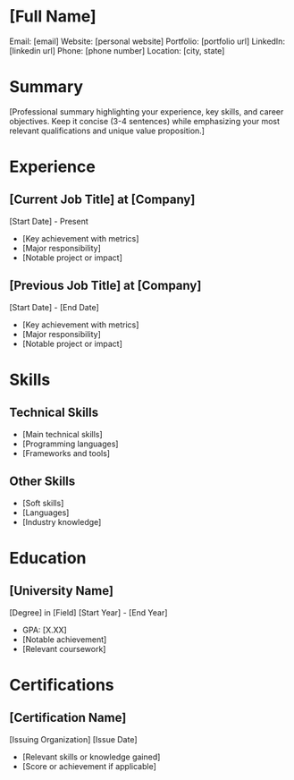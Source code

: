 # [Full Name]

Email: [email]
Website: [personal website]
Portfolio: [portfolio url]
LinkedIn: [linkedin url]
Phone: [phone number]
Location: [city, state]

# Summary

[Professional summary highlighting your experience, key skills, and career objectives. Keep it concise (3-4 sentences) while emphasizing your most relevant qualifications and unique value proposition.]

# Experience

## [Current Job Title] at [Company]

[Start Date] - Present

- [Key achievement with metrics]
- [Major responsibility]
- [Notable project or impact]

## [Previous Job Title] at [Company]

[Start Date] - [End Date]

- [Key achievement with metrics]
- [Major responsibility]
- [Notable project or impact]

# Skills

## Technical Skills

- [Main technical skills]
- [Programming languages]
- [Frameworks and tools]

## Other Skills

- [Soft skills]
- [Languages]
- [Industry knowledge]

# Education

## [University Name]

[Degree] in [Field]
[Start Year] - [End Year]

- GPA: [X.XX]
- [Notable achievement]
- [Relevant coursework]

# Certifications

## [Certification Name]

[Issuing Organization]
[Issue Date]

- [Relevant skills or knowledge gained]
- [Score or achievement if applicable]
